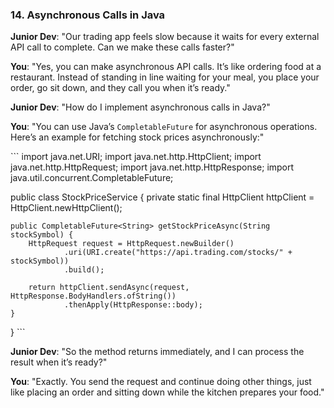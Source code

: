 ### 14. **Asynchronous Calls in Java**

**Junior Dev**: "Our trading app feels slow because it waits for every external API call to complete. Can we make these calls faster?"

**You**: "Yes, you can make asynchronous API calls. It’s like ordering food at a restaurant. Instead of standing in line waiting for your meal, you place your order, go sit down, and they call you when it’s ready."

**Junior Dev**: "How do I implement asynchronous calls in Java?"

**You**: "You can use Java’s `CompletableFuture` for asynchronous operations. Here’s an example for fetching stock prices asynchronously:"

\```
import java.net.URI;
import java.net.http.HttpClient;
import java.net.http.HttpRequest;
import java.net.http.HttpResponse;
import java.util.concurrent.CompletableFuture;

public class StockPriceService {
private static final HttpClient httpClient = HttpClient.newHttpClient();

    public CompletableFuture<String> getStockPriceAsync(String stockSymbol) {
        HttpRequest request = HttpRequest.newBuilder()
                .uri(URI.create("https://api.trading.com/stocks/" + stockSymbol))
                .build();

        return httpClient.sendAsync(request, HttpResponse.BodyHandlers.ofString())
                .thenApply(HttpResponse::body);
    }

}
\```

**Junior Dev**: "So the method returns immediately, and I can process the result when it’s ready?"

**You**: "Exactly. You send the request and continue doing other things, just like placing an order and sitting down while the kitchen prepares your food."
